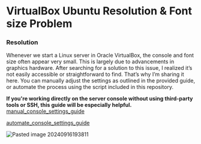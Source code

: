 # VirtualBox Ubuntu Resolution & Font size Problem
### Resolution
Whenever we start a Linux server in Oracle VirtualBox, the console and font size often appear very small. This is largely due to advancements in graphics hardware. After searching for a solution to this issue, I realized it’s not easily accessible or straightforward to find. That’s why I’m sharing it here. You can manually adjust the settings as outlined in the provided guide, or automate the process using the script included in this repository.

**If you're working directly on the server console without using third-party tools or SSH, this guide will be especially helpful.**
[manual_console_settings_guide](https://github.com/mehdizra/Ubuntu-Resolution-Font-size/blob/master/manual_console_settings_guide.md)

[automate_console_settings_guide](https://github.com/mehdizra/Ubuntu-Resolution-Font-size/blob/master/automate_console_settings_guide.md)

![Pasted image 20240916193811](https://github.com/user-attachments/assets/51b532b3-29b3-44d2-af3d-b74697bf7431)
